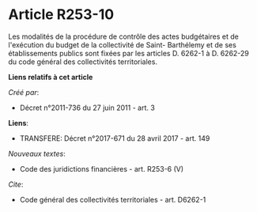 # Article R253-10

Les modalités de la procédure de contrôle des actes budgétaires et de l'exécution du budget de la collectivité de Saint-
Barthélemy et de ses établissements publics sont fixées par les articles D. 6262-1 à D. 6262-29 du code général des
collectivités territoriales.

**Liens relatifs à cet article**

_Créé par_:

  - Décret n°2011-736 du 27 juin 2011 - art. 3

**Liens**:

  - TRANSFERE: Décret n°2017-671 du 28 avril 2017 - art. 149

_Nouveaux textes_:

  - Code des juridictions financières - art. R253-6 (V)

_Cite_:

  - Code général des collectivités territoriales - art. D6262-1
